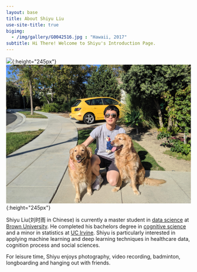 ```yaml
---
layout: base
title: About Shiyu Liu
use-site-title: true
bigimg: 
  - /img/gallery/G0042516.jpg : "Hawaii, 2017"
subtitle: Hi There! Welcome to Shiyu's Introduction Page.
---
```



![](/img/cover.JPG){:height="245px"}    ![](/img/dogs.jpg){:height="245px"}


Shiyu Liu(刘时雨 in Chinese) is currently a master student in [data science](dsi.brown.edu) at [Brown University](http://brown.edu). He completed his bachelors degree in [cognitive science](https://www.cogsci.uci.edu/) and a minor in statistics at [UC Irvine](http://uci.edu). Shiyu is particularly interested in applying machine learning and deep learning techniques in healthcare data, cognition process and social sciences. 

For leisure time, Shiyu enjoys photography, video recording, badminton, longboarding and hanging out with friends.



<script type="text/javascript" src="//rf.revolvermaps.com/0/0/6.js?i=5r3v0e1klp6&amp;m=0&amp;c=007eff&amp;cr1=ffc000&amp;f=arial&amp;l=0&amp;rs=30&amp;as=30" async="async"></script>
